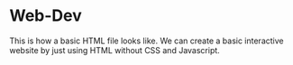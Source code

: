 # Web-Dev
This is how a basic HTML file looks like.
We can create a basic interactive website by just using HTML without CSS and Javascript.


